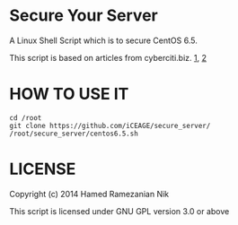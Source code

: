 Secure Your Server
==================

A Linux Shell Script which is to secure CentOS 6.5.

This script is based on articles from cyberciti.biz. [1](http://www.cyberciti.biz/tips/linux-security.html), [2](http://www.cyberciti.biz/tips/linux-unix-bsd-openssh-server-best-practices.html)

HOW TO USE IT
=============
    cd /root
    git clone https://github.com/iCEAGE/secure_server/
    /root/secure_server/centos6.5.sh

LICENSE
=======
Copyright (c) 2014 Hamed Ramezanian Nik

This script is licensed under GNU GPL version 3.0 or above
